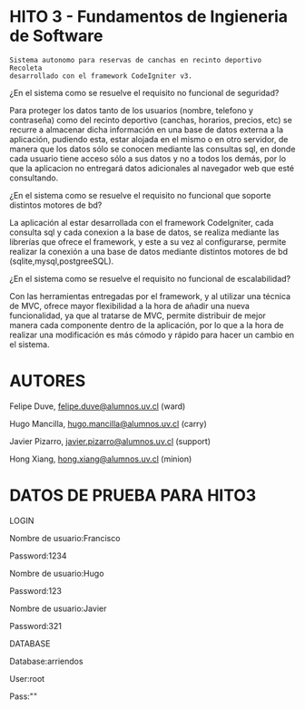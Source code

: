 ﻿HITO 3 - Fundamentos de Ingieneria de Software
==============================================
	Sistema autonomo para reservas de canchas en recinto deportivo Recoleta
	desarrollado con el framework CodeIgniter v3.

¿En el sistema como se resuelve el requisito no funcional de seguridad?

Para proteger los datos tanto de los usuarios (nombre, telefono y contraseña) como
del recinto deportivo (canchas, horarios, precios, etc) se recurre a almacenar dicha 
información en una base de datos externa a la aplicación, pudiendo esta, estar alojada
en el mismo o en otro servidor, de manera que los datos sólo se conocen mediante las 
consultas sql, en donde cada usuario tiene acceso sólo a sus datos y no a todos los 
demás, por lo que la aplicacion no entregará datos adicionales al navegador web que 
esté consultando.

¿En el sistema como se resuelve el requisito no funcional que soporte distintos
motores de bd?

La aplicación al estar desarrollada con el framework CodeIgniter, cada consulta sql y cada
conexion a la base de datos, se realiza mediante las librerías que ofrece el framework, y este
a su vez al configurarse, permite realizar la conexión a una base de datos mediante distintos
motores de bd (sqlite,mysql,postgreeSQL).

¿En el sistema como se resuelve el requisito no funcional de escalabilidad?

Con las herramientas entregadas por el framework, y al  utilizar una técnica de MVC, ofrece mayor
flexibilidad a la hora de añadir una nueva funcionalidad, ya que al tratarse de MVC, permite distribuir
de mejor manera cada componente dentro de la aplicación, por lo que a la hora de realizar una modificación
es más cómodo y rápido para hacer un cambio en el sistema.

AUTORES
=======
Felipe Duve, felipe.duve@alumnos.uv.cl (ward)

Hugo Mancilla, hugo.mancilla@alumnos.uv.cl (carry)

Javier Pizarro, javier.pizarro@alumnos.uv.cl (support)

Hong Xiang, hong.xiang@alumnos.uv.cl (minion)

DATOS DE PRUEBA PARA HITO3
==========================

LOGIN

Nombre de usuario:Francisco

Password:1234

Nombre de usuario:Hugo

Password:123

Nombre de usuario:Javier

Password:321

DATABASE

Database:arriendos

User:root

Pass:""
